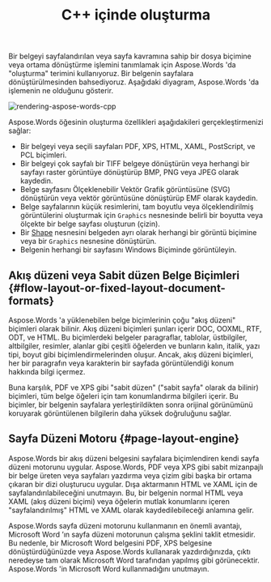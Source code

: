 ﻿---
title: C++ içinde oluşturma
second_title: Aspose.Words için C++
articleTitle: İşleme
linktitle: İşleme
description: "Kullanmak Aspose.Words için C++ bir akış düzeni belgesini sayfalara biçimlendirmek ve bu tür bir belgeyi veya seçilen sayfaları diğer belgelere dönüştürmek için oluşturma özelliği (PDF, HTML, XPS, vb.) veya görüntüler (TIFF, PNG, SVG, vb.) görüntüleme, daha fazla dönüştürme veya yazdırma biçimleri."
type: docs
weight: 20
url: /tr/cpp/rendering/
---

Bir belgeyi sayfalandırılan veya sayfa kavramına sahip bir dosya biçimine veya ortama dönüştürme işlemini tanımlamak için Aspose.Words 'da "oluşturma" terimini kullanıyoruz. Bir belgenin sayfalara dönüştürülmesinden bahsediyoruz. Aşağıdaki diyagram, Aspose.Words 'da işlemenin ne olduğunu gösterir.

![rendering-aspose-words-cpp](rendering-1.png)

Aspose.Words öğesinin oluşturma özellikleri aşağıdakileri gerçekleştirmenizi sağlar:

- Bir belgeyi veya seçili sayfaları PDF, XPS, HTML, XAML, PostScript, ve PCL biçimleri.
- Bir belgeyi çok sayfalı bir TIFF belgeye dönüştürün veya herhangi bir sayfayı raster görüntüye dönüştürüp BMP, PNG veya JPEG olarak kaydedin.
- Belge sayfasını Ölçeklenebilir Vektör Grafik görüntüsüne (SVG) dönüştürün veya vektör görüntüsüne dönüştürüp EMF olarak kaydedin.
- Belge sayfalarının küçük resimlerini, tam boyutlu veya ölçeklendirilmiş görüntülerini oluşturmak için `Graphics` nesnesinde belirli bir boyutta veya ölçekte bir belge sayfası oluşturun (çizin).
- Bir [Shape](https://reference.aspose.com/words/cpp/aspose.words.drawing/shape/) nesnesini belgeden ayrı olarak herhangi bir görüntü biçimine veya bir `Graphics` nesnesine dönüştürün.
- Belgenin herhangi bir sayfasını Windows Biçiminde görüntüleyin.

## Akış düzeni veya Sabit düzen Belge Biçimleri {#flow-layout-or-fixed-layout-document-formats}

Aspose.Words 'a yüklenebilen belge biçimlerinin çoğu "akış düzeni" biçimleri olarak bilinir. Akış düzeni biçimleri şunları içerir DOC, OOXML, RTF, ODT, ve HTML. Bu biçimlerdeki belgeler paragraflar, tablolar, üstbilgiler, altbilgiler, resimler, alanlar gibi çeşitli öğelerden ve bunların kalın, italik, yazı tipi, boyut gibi biçimlendirmelerinden oluşur. Ancak, akış düzeni biçimleri, her bir paragrafın veya karakterin bir sayfada görüntülendiği konum hakkında bilgi içermez.

Buna karşılık, PDF ve XPS gibi "sabit düzen" ("sabit sayfa" olarak da bilinir) biçimleri, tüm belge öğeleri için tam konumlandırma bilgileri içerir. Bu biçimler, bir belgenin sayfalara yerleştirildikten sonra orijinal görünümünü koruyarak görüntülenen bilgilerin daha yüksek doğruluğunu sağlar.

## Sayfa Düzeni Motoru {#page-layout-engine}

Aspose.Words bir akış düzeni belgesini sayfalara biçimlendiren kendi sayfa düzeni motorunu uygular. Aspose.Words, PDF veya XPS gibi sabit mizanpajlı bir belge üreten veya sayfaları yazdırma veya çizim gibi başka bir ortama çıkaran bir dizi oluşturucu uygular. Dışa aktarmanın HTML ve XAML için de sayfalandırılabileceğini unutmayın. Bu, bir belgenin normal HTML veya XAML (akış düzeni biçimi) veya öğelerin mutlak konumlarını içeren "sayfalandırılmış" HTML ve XAML olarak kaydedilebileceği anlamına gelir.

Aspose.Words sayfa düzeni motorunu kullanmanın en önemli avantajı, Microsoft Word ’ın sayfa düzeni motorunun çalışma şeklini taklit etmesidir. Bu nedenle, bir Microsoft Word belgesini PDF, XPS belgesine dönüştürdüğünüzde veya Aspose.Words kullanarak yazdırdığınızda, çıktı neredeyse tam olarak Microsoft Word tarafından yapılmış gibi görünecektir. Aspose.Words 'in Microsoft Word kullanmadığını unutmayın.
